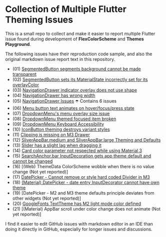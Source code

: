 # Collection of Multiple Flutter Theming Issues

This is a small repo to collect and make it easier to report multiple Flutter issue found during development of **FlexColorScheme** and  **Themes Playground**.

The following issues have their reproduction code sample, and also the original markdown issue report text in this repository. 

 - (01) [SegmentedButton segments background cannot be made transparent](https://github.com/flutter/flutter/issues/123292)
 - (02) [SegmentedButton sets its MaterialState incorrectly set for its overlayColor](https://github.com/flutter/flutter/issues/123308)
 - (03) [NavigationDrawer indicator overlay does not use shape](https://github.com/flutter/flutter/issues/123324)
 - (04) [NavigationDrawer has wrong width](https://github.com/flutter/flutter/issues/123380)
 - (05) [NavigationDrawer Issues](https://github.com/flutter/flutter/issues/123507) ☂️ Contains 6 issues
 - (06) [Menu button text animates on hover/focus/press state](https://github.com/flutter/flutter/issues/123615)
 - (07) [DropdownMenu's menu overlay size issue](https://github.com/flutter/flutter/issues/123631)
 - (08) [DropdownMenu themed focused item broken](https://github.com/flutter/flutter/issues/123736)
 - (09) [DropdownMenu Keyboard Accessibility](https://github.com/flutter/flutter/issues/123797)
 - (10) [IconButton theming destroys variant styles](https://github.com/flutter/flutter/issues/123829)
 - (11) [Clipping is missing on M3 Drawer](https://github.com/flutter/flutter/issues/123863)
 - (12) [SliverAppBar.medium and SliverAppBar.large Theming and Defaults](https://github.com/flutter/flutter/issues/123943)
 - (13) [Slider has a slight lag when dragging it](https://github.com/flutter/flutter/issues/51715)
 - (14) [Card color parameter not respected while using Material 3](https://github.com/flutter/flutter/issues/122177)
- (15) [SearchAnchor.bar InputDecoration gets app theme default and cannot be changed](https://github.com/flutter/flutter/issues/126623)
- (16) [(Web) ThemeData ColorScheme wobble when there is no value change (Not yet reported)]
- (17) [DatePicker - Cannot remove or style hard coded Divider in M3](https://github.com/flutter/flutter/issues/126597)
- (18) [(Material) DatePicker - date entry InputDecorator cannot have own theme](https://github.com/flutter/flutter/issues/126617)
- (19) [DatePicker - M2 and M3 theme defaults principle deviates from other widgets (Not yet reported)]
- (20) [GoogleFonts TextTheme has M2 light mode color defined](https://github.com/material-foundation/flutter-packages/issues/401)
- (21) [(Material) AppBar scroll under color change does not animate (Not yet reported)]

I find it easier to edit GitHub issues with markdown editor in an IDE than doing it directly in GitHub, especially for longer issues and discussions.
